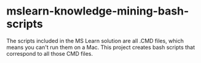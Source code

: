 # mslearn-knowledge-mining-bash-scripts
The scripts included in the MS Learn solution are all .CMD files, which means you can't run them on a Mac. This project creates bash scripts that correspond to all those CMD files.
